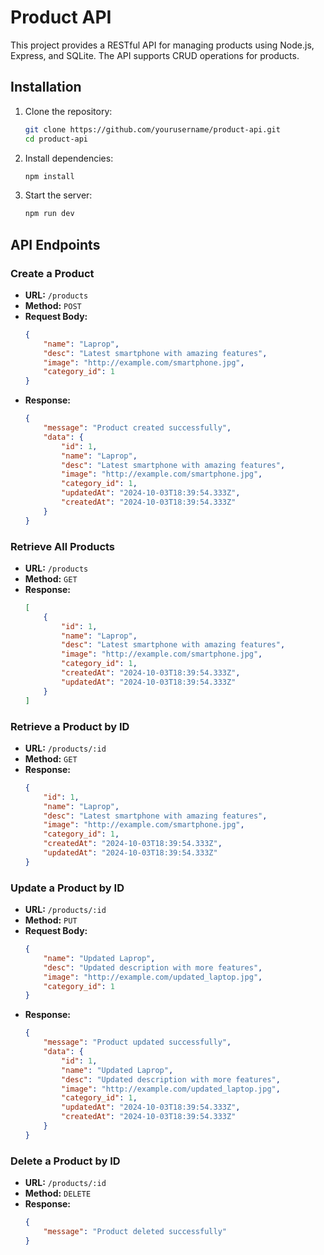 # Product API 

This project provides a RESTful API for managing products using Node.js, Express, and SQLite. The API supports CRUD operations for products.

## Installation

1. Clone the repository:
    ```bash
    git clone https://github.com/yourusername/product-api.git
    cd product-api
    ```

2. Install dependencies:
    ```bash
    npm install
    ``````

3. Start the server:
    ```bash
    npm run dev
    ```

## API Endpoints

### Create a Product

- **URL:** `/products`
- **Method:** `POST`
- **Request Body:**
    ```json
    {
        "name": "Laprop",
        "desc": "Latest smartphone with amazing features",
        "image": "http://example.com/smartphone.jpg",
        "category_id": 1
    }
    ```
- **Response:**
    ```json
    {
        "message": "Product created successfully",
        "data": {
            "id": 1,
            "name": "Laprop",
            "desc": "Latest smartphone with amazing features",
            "image": "http://example.com/smartphone.jpg",
            "category_id": 1,
            "updatedAt": "2024-10-03T18:39:54.333Z",
            "createdAt": "2024-10-03T18:39:54.333Z"
        }
    }
    ```

### Retrieve All Products

- **URL:** `/products`
- **Method:** `GET`
- **Response:**
    ```json
    [
        {
            "id": 1,
            "name": "Laprop",
            "desc": "Latest smartphone with amazing features",
            "image": "http://example.com/smartphone.jpg",
            "category_id": 1,
            "createdAt": "2024-10-03T18:39:54.333Z",
            "updatedAt": "2024-10-03T18:39:54.333Z"
        }
    ]
    ```

### Retrieve a Product by ID

- **URL:** `/products/:id`
- **Method:** `GET`
- **Response:**
    ```json
    {
        "id": 1,
        "name": "Laprop",
        "desc": "Latest smartphone with amazing features",
        "image": "http://example.com/smartphone.jpg",
        "category_id": 1,
        "createdAt": "2024-10-03T18:39:54.333Z",
        "updatedAt": "2024-10-03T18:39:54.333Z"
    }
    ```

### Update a Product by ID

- **URL:** `/products/:id`
- **Method:** `PUT`
- **Request Body:**
    ```json
    {
        "name": "Updated Laprop",
        "desc": "Updated description with more features",
        "image": "http://example.com/updated_laptop.jpg",
        "category_id": 1
    }
    ```
- **Response:**
    ```json
    {
        "message": "Product updated successfully",
        "data": {
            "id": 1,
            "name": "Updated Laprop",
            "desc": "Updated description with more features",
            "image": "http://example.com/updated_laptop.jpg",
            "category_id": 1,
            "updatedAt": "2024-10-03T18:39:54.333Z",
            "createdAt": "2024-10-03T18:39:54.333Z"
        }
    }
    ```

### Delete a Product by ID

- **URL:** `/products/:id`
- **Method:** `DELETE`
- **Response:**
    ```json
    {
        "message": "Product deleted successfully"
    }
    ```
